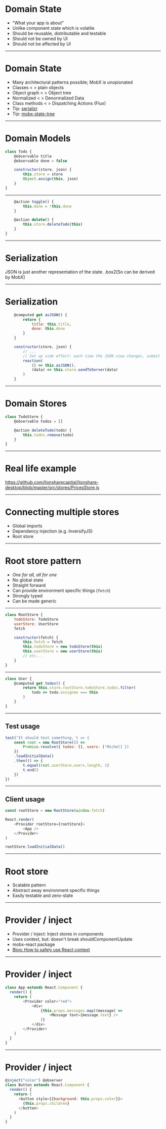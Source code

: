 # Domain State

* "What your app is about"
* Unlike component state which is volatile
* Should be reusable, distributable and testable
* Should not be owned by UI
* Should not be affected by UI

---

# Domain State

* Many architectural patterns possible; MobX is unopionated
* Classes < > plain objects
* Object graph < > Object tree
* Normalized < > Denormalized Data
* Class methods < > Dispatching Actions (Flux)
* Tip: [serializr](https://github.com/mobxjs/serializr)
* Tip: [mobx-state-tree](https://github.com/mobxjs/mobx-state-tree)

---

# Domain Models

```javascript
class Todo {
    @observable title
    @observable done = false

    constructor(store, json) {
        this.store = store
        Object.assign(this, json)
    }
}
```
---

```javascript
    @action toggle() {
        this.done = !this.done
    }

    @action delete() {
        this.store.deleteTodo(this)
    }
}
```

---

# Serialization

JSON is just another representation of the state.
.box2[So can be derived by MobX]

---

# Serialization

```javascript
    @computed get asJSON() {
        return {
            title: this.title,
            done: this.done
        }
    }

    constructor(store, json) {
        // ...
        // Set up side effect: each time the JSON view changes, submit it
        reaction(
            () => this.asJSON(),
            (data) => this.store.sendToServer(data)
        )
    }
```
---

# Domain Stores

```javascript
class TodoStore {
    @observable todos = []

    @action deleteTodo(todo) {
        this.todos.remove(todo)
    }
}
```
---

# Real life example

https://github.com/lionsharecapital/lionshare-desktop/blob/master/src/stores/PricesStore.js


---

# Connecting multiple stores

* Global imports
* Dependency injection (e.g. InversifyJS)
* Root store

---

# Root store pattern

* _One for all, all for one_
* No global state
* Straight forward
* Can provide environment specific things (`fetch`)
* Strongly typed
* Can be made generic

---

```javascript
class RootStore {
    todoStore: TodoStore
    userStore: UserStore
    fetch

    constructor(fetch) {
        this.fetch = fetch
        this.todoStore = new todoStore(this)
        this.userStore = new userStore(this)
        // etc...
    }
}
```

---

```javascript
class User {
    @computed get todos() {
        return this.store.rootStore.todoStore.todos.filter(
            todo => todo.assignee === this
        )
    }
}
```
---

## Test usage

```javascript
test("It should test something, t => {
    const root = new RootStore(() =>
        Promise.resolve({ todos: [], users: ["Michel] })
    })
    .loadInitialData()
    .then(() => {
        t.equal(root.userStore.users.length, 1)
        t.end()
    })
})
```

---

## Client usage

```javascript
const rootStore = new RootStore(window.fetch)

React.render(
    <Provider rootStore={rootStore}>
        <App />
    </Provider>
)

rootStore.loadInitialData()
```

---

# Root store

* Scalable pattern
* Abstract away environment specific things
* Easily testable and zero-state

---

# Provider / inject

* Provider / inject: Inject stores in components
* Uses context, but: doesn't break shouldComponentUpdate
* mobx-react package
* [Blog: How to safely use React context](https://medium.com/@mweststrate/how-to-safely-use-react-context-b7e343eff076#.1y806u7cy)

---

# Provider / inject

```javascript
class App extends React.Component {
  render() {
    return (
        <Provider color="red">
            <div>
                {this.props.messages.map((message) =>
                    <Message text={message.text} />
                )}
            </div>
        </Provider>
    )
  }
}
```

---

# Provider / inject

```javascript
@inject("color") @observer
class Button extends React.Component {
  render() {
    return (
      <button style={{background: this.props.color}}>
        {this.props.children}
      </button>
    )
  }
}
```